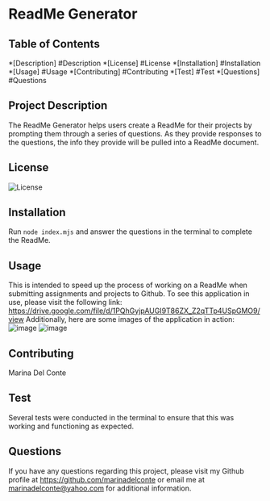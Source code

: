 
# ReadMe Generator

## Table of Contents
*[Description] #Description
*[License] #License
*[Installation] #Installation
*[Usage] #Usage
*[Contributing] #Contributing
*[Test] #Test
*[Questions] #Questions

## Project Description
The ReadMe Generator helps users create a ReadMe for their projects by prompting them through a series of questions. As they provide responses to the questions, the info they provide will be pulled into a ReadMe document.

## License
![License](https://img.shields.io/badge/apache-%23D42029.svg?style=for-the-badge&logo=apache&logoColor=white)

## Installation
Run `node index.mjs` and answer the questions in the terminal to complete the ReadMe.

## Usage
This is intended to speed up the process of working on a ReadMe when submitting assignments and projects to Github.
To see this application in use, please visit the following link: https://drive.google.com/file/d/1PQhGyjpAUGI9T86ZX_Z2qTTp4USpGMO9/view
Additionally, here are some images of the application in action:
![image](https://github.com/marinadelconte/ReadMeGenerator/assets/137957098/6d01fb37-f1e2-400b-831b-376f12ee7a56)
![image](https://github.com/marinadelconte/ReadMeGenerator/assets/137957098/37e1cc38-28a9-498b-9f57-2df1eadce06e)

## Contributing
Marina Del Conte

## Test
Several tests were conducted in the terminal to ensure that this was working and functioning as expected.

## Questions
If you have any questions regarding this project, please visit my Github profile at https://github.com/marinadelconte or email me at marinadelconte@yahoo.com for additional information.


